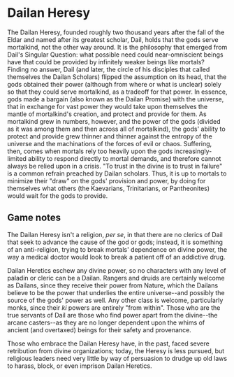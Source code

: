 # Dailan Heresy
The Dailan Heresy, founded roughly two thousand years after the fall of the Eldar and named after its greatest scholar, Dail, holds that the gods serve mortalkind, not the other way around. It is the philosophy that emerged from Dail's Singular Question: what possible need could near-omniscient beings have that could be provided by infinitely weaker beings like mortals? Finding no answer, Dail (and later, the circle of his disciples that called themselves the Dailan Scholars) flipped the assumption on its head, that the gods obtained their power (although from where or what is unclear) solely so that they could serve mortalkind, as a tradeoff for that power. In essence, gods made a bargain (also known as the Dailan Promise) with the universe, that in exchange for vast power they would take upon themselves the mantle of mortalkind's creation, and protect and provide for them. As mortalkind grew in numbers, however, and the power of the gods (divided as it was among them and then across all of mortalkind), the gods' ability to protect and provide grew thinner and thinner against the entropy of the universe and the machinations of the forces of evil or chaos. Suffering, then, comes when mortals rely too heavily upon the gods increasingly-limited ability to respond directly to mortal demands, and therefore cannot always be relied upon in a crisis. "To trust in the divine is to trust in failure" is a common refrain preached by Dailan scholars. Thus, it is up to mortals to minimize their "draw" on the gods' provision and power, by doing for themselves what others (the Kaevarians, Trinitarians, or Pantheonites) would wait for the gods to provide.

## Game notes
The Dailan Heresy isn't a religion, *per se*, in that there are no clerics of Dail that seek to advance the cause of the god or gods; instead, it is something of an anti-religion, trying to break mortals' dependence on divine power, the way a medical doctor would look to break a patient off of an addictive drug.

Dailan Heretics eschew any divine power, so no characters with any level of paladin or cleric can be a Dailan. Rangers and druids are certainly welcome as Dailans, since they receive their power from Nature, which the Dailans believe to be the power that underlies the entire universe--and possibly the source of the gods' power as well. Any other class is welcome, particularly monks, since their *ki* powers are entirely "from within". Those who are the true servants of Dail are those who find power apart from the divine--the arcane casters--as they are no longer dependent upon the whims of ancient (and overtaxed) beings for their safety and provenance.

Those who embrace the Dailan Heresy have, in the past, faced severe retribution from divine organizations; today, the Heresy is less pursued, but religious leaders need very little by way of persuasion to drudge up old laws to harass, block, or even imprison Dailan Heretics.

